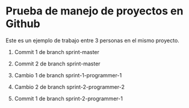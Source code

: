 # Prueba de manejo de proyectos en Github

Este es un ejemplo de trabajo entre 3 personas en el mismo proyecto.

1. Commit 1 de branch sprint-master
2. Commit 2 de branch sprint-master

1. Cambio 1 de branch sprint-1-programmer-1
2. Cambio 2 de branch sprint-2-programmer-2

1. Commit 1 de branch sprint-2-programmer-1
